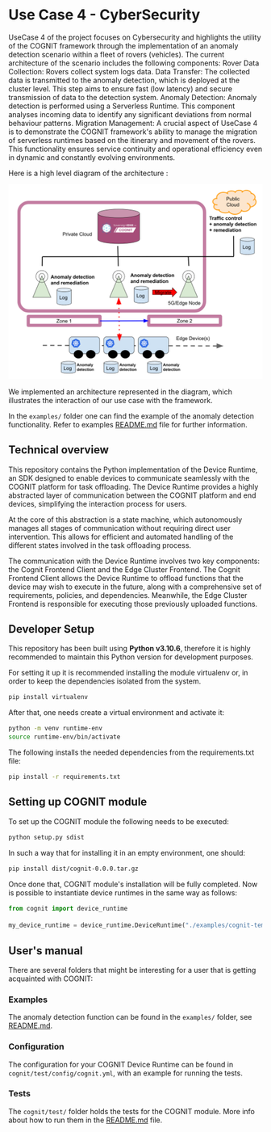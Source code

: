 # Use Case 4 - CyberSecurity

UseCase 4 of the project focuses on Cybersecurity and highlights the utility of the COGNIT framework through the implementation of an anomaly detection scenario within a fleet of rovers (vehicles). The current architecture of the scenario includes the following components:
Rover Data Collection: Rovers collect system logs data.
Data Transfer: The collected data is transmitted to the anomaly detection, which is deployed at the cluster level. This step aims to ensure fast (low latency) and secure transmission of data to the detection system.
Anomaly Detection: Anomaly detection is performed using a Serverless Runtime. This component analyses incoming data to identify any significant deviations from normal behaviour patterns.
Migration Management: A crucial aspect of UseCase 4 is to demonstrate the COGNIT framework's ability to manage the migration of serverless runtimes based on the itinerary and movement of the rovers. This functionality ensures service continuity and operational efficiency even in dynamic and constantly evolving environments.

Here is a high level diagram of the architecture :

![Use Case 4 - CyberSecurity](img/uc_hl_archi.png)

We implemented an architecture represented in the diagram, which illustrates the interaction of our use case with the framework.

In the `examples/` folder one can find the example of the anomaly detection functionality. Refer to  examples [README.md](examples/README.md) file for further information.

## Technical overview

This repository contains the Python implementation of the Device Runtime, an SDK designed to enable devices to communicate seamlessly with the COGNIT platform for task offloading. The Device Runtime provides a highly abstracted layer of communication between the COGNIT platform and end devices, simplifying the interaction process for users.

At the core of this abstraction is a state machine, which autonomously manages all stages of communication without requiring direct user intervention. This allows for efficient and automated handling of the different states involved in the task offloading process.

The communication with the Device Runtime involves two key components: the Cognit Frontend Client and the Edge Cluster Frontend. The Cognit Frontend Client allows the Device Runtime to offload functions that the device may wish to execute in the future, along with a comprehensive set of requirements, policies, and dependencies. Meanwhile, the Edge Cluster Frontend is responsible for executing those previously uploaded functions.

## Developer Setup

This repository has been built using **Python v3.10.6**, therefore it is highly recommended to maintain this Python version for development purposes. 

For setting it up it is recommended installing the module virtualenv or, in order to keep the dependencies isolated from the system. 

```bash
pip install virtualenv
```

After that, one needs create a virtual environment and activate it:

```bash
python -m venv runtime-env
source runtime-env/bin/activate
```

The following installs the needed dependencies from the requirements.txt file:

```bash
pip install -r requirements.txt
```

## Setting up COGNIT module

To set up the COGNIT module the following needs to be executed:

```bash
python setup.py sdist
```

In such a way that for installing it in an empty environment, one should:

```bash
pip install dist/cognit-0.0.0.tar.gz
```

Once done that, COGNIT module's installation will be fully completed. Now is possible to instantiate device runtimes in the same way as follows:

```python
from cognit import device_runtime

my_device_runtime = device_runtime.DeviceRuntime("./examples/cognit-template.yml")
```

## User's manual

There are several folders that might be interesting for a user that is getting acquainted with COGNIT:

### Examples

The anomaly detection function can be found in the `examples/` folder, see [README.md](examples/README.md).

### Configuration

The configuration for your COGNIT Device Runtime can be found in `cognit/test/config/cognit.yml`, with an example for running the tests.

### Tests

The `cognit/test/`  folder holds the tests for the COGNIT module. More info about how to run them in the [README.md](cognit/test/README.md) file.
